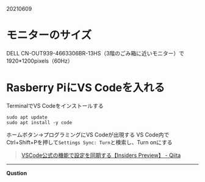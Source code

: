 20210609

# モニターのサイズ

DELL CN-OUT939-4663306BR-13HS（3階のごみ箱に近いモニター）で1920*1200pixels（60Hz）

# Rasberry PiにVS Codeを入れる
TerminalでVS Codeをインストールする
```
sudo apt update
sudo apt install -y code
```
ホームボタン→プログラミングにVS Codeが出現する
VS Code内でCtrl+Shift+Pを押して`Settings Sync: Turn`と検索し、Turn onにする

>[VSCode公式の機能で設定を同期する【Insiders Preview】 - Qiita](https://qiita.com/suzuki_sh/items/c52414b5bd03d52d4de5)

___

__Qustion__

